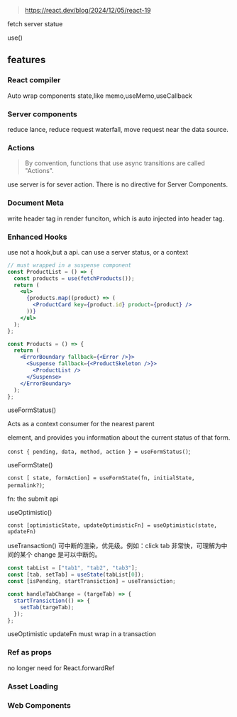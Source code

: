 > https://react.dev/blog/2024/12/05/react-19

fetch server statue

use(<Promise>)

## features

### React compiler

Auto wrap components state,like memo,useMemo,useCallback

### Server components

reduce lance, reduce request waterfall, move request near the data source.

### Actions

> By convention, functions that use async transitions are called "Actions".

use server is for sever action. There is no directive for Server Components.

### Document Meta

write header tag in render funciton, which is auto injected into header tag.

### Enhanced Hooks

use
not a hook,but a api.
can use a server status, or a context

```jsx
// must wrapped in a suspense component
const ProductList = () => {
  const products = use(fetchProducts());
  return (
    <ul>
      {products.map((product) => (
        <ProductCard key={product.id} product={product} />
      ))}
    </ul>
  );
};

const Products = () => {
  return (
    <ErrorBoundary fallback={<Error />}>
      <Suspense fallback={<ProductSkeleton />}>
        <ProductList />
      </Suspense>
    </ErrorBoundary>
  );
};
```

useFormStatus()

Acts as a context consumer for the nearest parent <form> element, and provides you information about the current status of that form.

`const { pending, data, method, action } = useFormStatus()`;

useFormState()

`const [ state, formAction] = useFormState(fn, initialState, permalink?)`;

fn: the submit api

useOptimistic()

`const [optimisticState, updateOptimisticFn] = useOptimistic(state,  updateFn)`

useTransaction()
可中断的渲染，优先级。例如：click tab 非常快，可理解为中间的某个 change 是可以中断的。

```js
const tabList = ["tab1", "tab2", "tab3"];
const [tab, setTab] = useState(tabList[0]);
const [isPending, startTransiction] = useTransiction;

const handleTabChange = (targeTab) => {
  startTransiction(() => {
    setTab(targeTab);
  });
};
```

useOptimistic updateFn must wrap in a transaction

### Ref as props

no longer need for React.forwardRef

### Asset Loading

### Web Components
